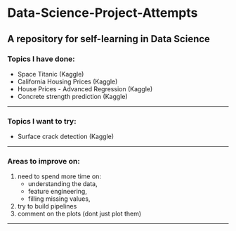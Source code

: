 # Data-Science-Project-Attempts


A repository for self-learning in Data Science 
---
### Topics I have done:
  - Space Titanic (Kaggle)
  - California Housing Prices (Kaggle)
  - House Prices - Advanced Regression (Kaggle)
  - Concrete strength prediction (Kaggle)

---
### Topics I want to try:

   - Surface crack detection (Kaggle)

---
### Areas to improve on:
1. need to spend more time on:
    - understanding the data,
    - feature engineering,
    - filling missing values,
2. try to build pipelines
3. comment on the plots (dont just plot them)


---

